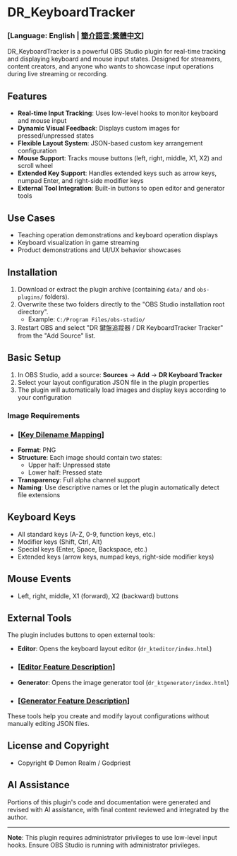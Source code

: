 # DR_KeyboardTracker

### [**Language: English | [簡介語言:繁體中文](README.md)**]

DR_KeyboardTracker is a powerful OBS Studio plugin for real-time tracking and displaying keyboard and mouse input states. Designed for streamers, content creators, and anyone who wants to showcase input operations during live streaming or recording.

## Features

- **Real-time Input Tracking**: Uses low-level hooks to monitor keyboard and mouse input
- **Dynamic Visual Feedback**: Displays custom images for pressed/unpressed states
- **Flexible Layout System**: JSON-based custom key arrangement configuration
- **Mouse Support**: Tracks mouse buttons (left, right, middle, X1, X2) and scroll wheel
- **Extended Key Support**: Handles extended keys such as arrow keys, numpad Enter, and right-side modifier keys
- **External Tool Integration**: Built-in buttons to open editor and generator tools

## Use Cases
- Teaching operation demonstrations and keyboard operation displays
- Keyboard visualization in game streaming
- Product demonstrations and UI/UX behavior showcases

## Installation
1. Download or extract the plugin archive (containing `data/` and `obs-plugins/` folders).
2. Overwrite these two folders directly to the "OBS Studio installation root directory".
   - Example: `C:/Program Files/obs-studio/`
3. Restart OBS and select "DR 鍵盤追蹤器 / DR KeyboardTracker Tracker" from the "Add Source" list.

## Basic Setup
1. In OBS Studio, add a source: **Sources** → **Add** → **DR Keyboard Tracker**
2. Select your layout configuration JSON file in the plugin properties
3. The plugin will automatically load images and display keys according to your configuration

### Image Requirements
- ### [**[Key Dilename Mapping](key_filename_mapping.md)**]
- **Format**: PNG
- **Structure**: Each image should contain two states:
  - Upper half: Unpressed state
  - Lower half: Pressed state
- **Transparency**: Full alpha channel support
- **Naming**: Use descriptive names or let the plugin automatically detect file extensions

## Keyboard Keys
- All standard keys (A-Z, 0-9, function keys, etc.)
- Modifier keys (Shift, Ctrl, Alt)
- Special keys (Enter, Space, Backspace, etc.)
- Extended keys (arrow keys, numpad keys, right-side modifier keys)

## Mouse Events
- Left, right, middle, X1 (forward), X2 (backward) buttons

## External Tools

The plugin includes buttons to open external tools:

- **Editor**: Opens the keyboard layout editor (`dr_kteditor/index.html`)
- ### [**[Editor Feature Description](dr_kteditor_EN.md)**]
- **Generator**: Opens the image generator tool (`dr_ktgenerator/index.html`)
- ### [**[Generator Feature Description](dr_ktgenerator_EN.md)**]

These tools help you create and modify layout configurations without manually editing JSON files.

## License and Copyright
- Copyright © Demon Realm / Godpriest

## AI Assistance
Portions of this plugin's code and documentation were generated and revised with AI assistance, with final content reviewed and integrated by the author.

---

**Note**: This plugin requires administrator privileges to use low-level input hooks. Ensure OBS Studio is running with administrator privileges.



